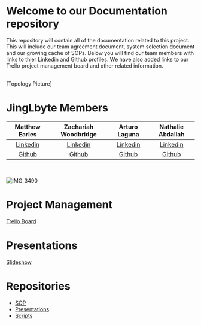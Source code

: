 # Welcome to our Documentation repository
This repository will contain all of the documentation related to this project. This will include our team agreement document, system selection document and our growing cache of SOPs. Below you will find our team members with links to thier Linkedin and Github profiles. We have also added links to our Trello project management board and other related information.

<br>
[Topology Picture]




# JingLbyte Members

| Matthew Earles | Zachariah Woodbridge | Arturo Laguna | Nathalie Abdallah |
|:----------------------:|:-----------------------:|:----------------------:|:----------------------:|
| [Linkedin](https://www.linkedin.com/in/matthew-earles)| [Linkedin](https://www.linkedin.com/in/zachariahw/) | [Linkedin](https://www.linkedin.com/in/arturo-laguna-81129320a) | [Linkedin](https://www.linkedin.com/in/nataliabdallah) 
| [Github](https://github.com/Matt01965)| [Github](https://github.com/Z-Zachattack) | [Github](https://github.com/Random9904) | [Github](https://github.com/nataliabdallah) 

<br>


![IMG_3490](https://github.com/JingLbyte/documentation/assets/143548087/7e537adb-ff33-463a-be07-af7f75b3b880)

# Project Management
[Trello Board](https://trello.com/invite/b/1UHKRjwA/ATTI3f4b8479c5d90897269b5d53cc52bbf8244DF362/301-project)


# Presentations
[Slideshow](https://docs.google.com/presentation/d/1GrBF-00GLaq4SpJLDRJQhwG9uGaHQL4bNxNlpmU1zbY/edit?usp=sharing)

# Repositories
* [SOP](https://github.com/JingLbyte/documentation/blob/main/sop.md)
* [Presentations](https://github.com/JingLbyte/Presentation)
* [Scripts](https://github.com/JingLbyte/Scripts)
